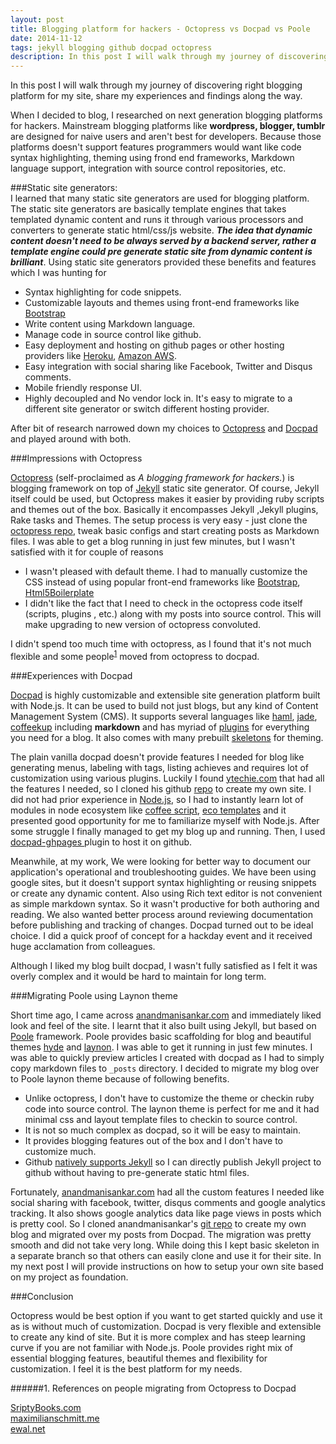 ```yaml
---
layout: post
title: Blogging platform for hackers - Octopress vs Docpad vs Poole
date: 2014-11-12
tags: jekyll blogging github docpad octopress
description: In this post I will walk through my journey of discovering right blogging platform for my site, share my experiences, learning and findings along the way.
---
```


In this post I will walk through my journey of discovering right blogging platform for my site, share my experiences and findings along the way.
 
When I decided to blog, I researched on next generation blogging platforms for hackers. 
Mainstream blogging platforms like **wordpress, blogger, tumblr** are designed for naive users and aren't best for developers. 
Because those platforms doesn't support features programmers would want like code syntax highlighting, theming using frond end frameworks, 
Markdown language support, integration with source control repositories, etc.

###Static site generators:
<br>
I learned that many static site generators are used for blogging platform. The static site generators are basically template engines 
that takes templated dynamic content and runs it through various processors and converters to generate static html/css/js website. 
***The idea that dynamic content doesn't need to be always served by a backend server, rather a template engine could pre generate 
static site from dynamic content is brilliant***. Using static site generators provided these benefits and features which I was hunting for

+ Syntax highlighting for code snippets.
+ Customizable layouts and themes using front-end frameworks like [Bootstrap](http://getbootstrap.com/)
+ Write content using Markdown language.
+ Manage code in source control like github.
+ Easy deployment and hosting on github pages or other hosting providers like [Heroku](https://www.heroku.com/), [Amazon AWS](http://aws.amazon.com/).
+ Easy integration with social sharing like Facebook, Twitter and Disqus comments.
+ Mobile friendly response UI.
+ Highly decoupled and No vendor lock in. It's easy to migrate to a different site generator or switch different hosting provider. 
 
After bit of research narrowed down my choices to [Octopress](http://octopress.org/) and [Docpad](https://docpad.org/) and played around with both.

###Impressions with Octopress

[Octopress](http://octopress.org/) (self-proclaimed as *A blogging framework for hackers.*) is blogging framework on top of [Jekyll](http://jekyllrb.com/) static site generator. 
Of course, Jekyll itself could be used, but Octopress makes it easier by providing ruby scripts and themes out of the box. 
Basically it encompasses Jekyll ,Jekyll plugins, Rake tasks and Themes. The setup process is very easy - just clone the [octopress repo](https://github.com/imathis/octopress),
tweak basic configs and start creating posts as Markdown files. I was able to get a blog running in just few minutes, 
but I wasn't satisfied with it for couple of reasons

+ I wasn't pleased with default theme. I had to manually customize the CSS instead of using popular front-end frameworks 
like [Bootstrap](http://getbootstrap.com/), [Html5Boilerplate](http://html5boilerplate.com/)
+ I didn't like the fact that I need to check in the octopress code itself (scripts, plugins , etc.) along with my posts into source control. This will make upgrading to new version of octopress convoluted.

I didn't spend too much time with octopress, as I found that it's not much flexible and some people<sup><a href="#1.-references-on-people-migrating-from-octopress-to-docpad">1</a></sup> moved from octopress to docpad.

###Experiences with Docpad

[Docpad](https://docpad.org/) is highly customizable and extensible site generation platform built with Node.js. 
It can be used to build not just blogs, but any kind of Content Management System (CMS). It supports several languages like 
[haml](http://haml.info/), [jade](http://jade-lang.com/), [coffeekup](http://coffeekup.org/) including **markdown** and 
has myriad of [plugins](https://docpad.org/docs/plugins) for everything you need for a blog.
It also comes with many prebuilt [skeletons](https://docpad.org/docs/skeletons) for theming.

The plain vanilla docpad doesn't provide features I needed for blog like generating menus, labeling with tags, listing achieves
and requires lot of customization using various plugins. Luckily I found [ytechie.com](http://www.ytechie.com/) that had all the features I needed,
so I cloned his github [repo](https://github.com/ytechie/ytechie-docpad) to create my own site. 
I did not had prior experience in [Node.js](http://nodejs.org/), so I had to instantly learn lot of modules in node ecosystem like 
[coffee script](http://coffeescript.org/), [eco templates](https://github.com/sstephenson/eco) and it presented good opportunity for me to familiarize myself with Node.js.
After some struggle I finally managed to get my blog up and running. 
Then, I used [docpad-ghpages ](https://github.com/docpad/docpad-plugin-ghpages) plugin to host it on github. 

Meanwhile, at my work, We were looking for better way to document our application's operational and troubleshooting guides. 
We have been using google sites, but it doesn't support syntax highlighting or reusing snippets or create any dynamic content. 
Also using Rich text editor is not convenient as simple markdown syntax. So it wasn't productive for both authoring and reading. 
We also wanted better process around reviewing documentation before publishing and tracking of changes.
Docpad turned out to be ideal choice. I did a quick proof of concept for a hackday event and it received huge acclamation from colleagues.

Although I liked my blog built docpad, I wasn't fully satisfied as I felt it was overly complex and it would be hard to maintain for long term.

###Migrating Poole using Laynon theme

Short time ago, I came across [anandmanisankar.com](http://anandmanisankar.com/) and immediately liked look and feel of the site. 
I learnt that it also built using Jekyll, but based on [Poole](http://getpoole.com/) framework. 
Poole provides basic scaffolding for blog and beautiful themes [hyde](http://hyde.getpoole.com/) and [laynon](http://lanyon.getpoole.com/). 
I was able to get it running in just few minutes. I was able to quickly preview articles I created with docpad as I had to simply copy markdown files to `_posts` directory. 
I decided to migrate my blog over to Poole laynon theme because of following benefits.

+ Unlike octopress, I don't have to customize the theme or checkin ruby code into source control. The laynon theme is perfect for me and it had minimal css and layout template files to checkin to source control.
+ It is not so much complex as docpad, so it will be easy to maintain.
+ It provides blogging features out of the box and I don't have to customize much.
+ Github [natively supports Jekyll](https://help.github.com/articles/using-jekyll-with-pages/) so I can directly publish Jekyll project to github without having to pre-generate static html files. 

Fortunately, [anandmanisankar.com](http://anandmanisankar.com/) had all the custom features I needed like social sharing with facebook, 
twitter, disqus comments and google analytics tracking. It also shows google analytics data like page views in posts which is pretty cool. 
So I cloned anandmanisankar's [git repo](https://github.com/msanand/msanand.github.io) to create my own blog and migrated over my posts from Docpad. 
The migration was pretty smooth and did not take very long. While doing this I kept basic skeleton in a separate branch so that others can easily clone and use it for their site. 
In my next post I will provide instructions on how to setup your own site based on my project as foundation.


###Conclusion

Octopress would be best option if you want to get started quickly and use it as is without much of customization. 
Docpad is very flexible and extensible to create any kind of site. But it is more complex and has steep learning curve if you are not familiar with Node.js.
Poole provides right mix of essential blogging features, beautiful themes and flexibility for customization. I feel it is the best platform for my needs.


######1. References on people migrating from Octopress to Docpad

[SriptyBooks.com](http://blog.scriptybooks.com/from-jekyll-octopress-to-docpad/)<br/>
[maximilianschmitt.me](http://maximilianschmitt.me/posts/from-wordpress-to-octopress-to-docpad/)<br/>
[ewal.net](http://www.ewal.net/2013/10/08/blogging-with-docpad/)


